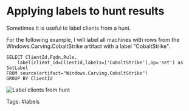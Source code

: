 # Applying labels to hunt results

Sometimes it is useful to label clients from a hunt.

For the following example, I will label all machines with rows from the Windows.Carving.CobaltStrike artifact with a label "CobaltStrike".

```vql
SELECT ClientId,Fqdn,Rule,
    label(client_id=ClientId,labels=['CobaltStrike'],op='set') as SetLabel
FROM source(artifact="Windows.Carving.CobaltStrike")
GROUP BY ClientId
```

![Label clients from hunt](https://user-images.githubusercontent.com/13081800/169450498-39d31902-81ec-4b7c-8c6c-72abe0419c7e.png)

Tags: #labels

